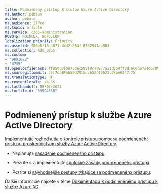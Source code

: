 ```yaml
---
title: Podmienený prístup k službe Azure Active Directory
ms.author: pebaum
author: pebaum
ms.audience: ITPro
ms.topic: article
ms.service: o365-administration
ROBOTS: NOINDEX, NOFOLLOW
localization_priority: Priority
ms.assetid: 686e8f18-b871-4dd2-864f-8562947ab583
ms.collection: Adm_O365
ms.custom:
- "9001672"
- "3739"
ms.openlocfilehash: ff850d7bb87506c585f0c7a837a31d3b4ff3d76c6d67a4d6788c2b27c9f0a6c8
ms.sourcegitcommit: b5f7da89a650d2915dc652449623c78be6247175
ms.translationtype: HT
ms.contentlocale: sk-SK
ms.lasthandoff: 08/05/2021
ms.locfileid: "53994830"
---
```

# <a name="conditional-access-with-azure-active-directory"></a>Podmienený prístup k službe Azure Active Directory

Implementujte rozhodnutia o kontrole prístupu pomocou [podmieneného prístupu prostredníctvom služby Azure Active Directory](https://docs.microsoft.com/azure/active-directory/conditional-access/overview).

- Naplánujte [nasadenie podmieneného prístupu](https://docs.microsoft.com/azure/active-directory/conditional-access/plan-conditional-access). 

- Prezrite si a implementujte [spoločné zásady podmieneného prístupu](https://docs.microsoft.com/azure/active-directory/conditional-access/concept-conditional-access-policy-common).

- Pozrite si [najvhodnejšie postupy týkajúce sa podmieneného prístupu](https://docs.microsoft.com/azure/active-directory/conditional-access/best-practices).

Ďalšie informácie nájdete v téme [Dokumentácia k podmienenému prístupu k službe Azure AD](https://docs.microsoft.com/azure/active-directory/conditional-access/).
